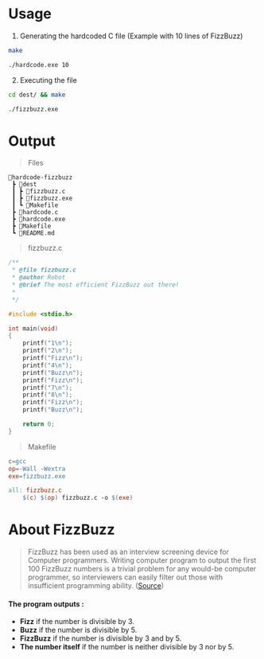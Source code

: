 # Usage

1. Generating the hardcoded C file (Example with 10 lines of FizzBuzz)

```bash
make
```
```bash
./hardcode.exe 10
```

2. Executing the file

```bash
cd dest/ && make
```
```bash
./fizzbuzz.exe
```



# Output

> Files
```
📂hardcode-fizzbuzz
 ┣ 📂dest
 ┃ ┣ 📜fizzbuzz.c
 ┃ ┣ 📜fizzbuzz.exe
 ┃ ┗ 📜Makefile
 ┣ 📜hardcode.c
 ┣ 📜hardcode.exe
 ┣ 📜Makefile
 ┗ 📜README.md
```

> fizzbuzz.c
```c
/**
 * @file fizzbuzz.c
 * @author Robot
 * @brief The most efficient FizzBuzz out there!
 *
 */

#include <stdio.h>

int main(void)
{
	printf("1\n");
	printf("2\n");
	printf("Fizz\n");
	printf("4\n");
	printf("Buzz\n");
	printf("Fizz\n");
	printf("7\n");
	printf("8\n");
	printf("Fizz\n");
	printf("Buzz\n");

	return 0;
}
```

> Makefile
```Makefile
c=gcc
op=-Wall -Wextra
exe=fizzbuzz.exe

all: fizzbuzz.c
	$(c) $(op) fizzbuzz.c -o $(exe)
```



# About FizzBuzz

> FizzBuzz has been used as an interview screening device for Computer
> programmers. Writing computer program to output the first 100 FizzBuzz
> numbers is a trivial problem for any would-be computer programmer, so
> interviewers can easily filter out those with insufficient programming
> ability. ([Source](https://en.wikipedia.org/wiki/Fizz_buzz))

#### The program outputs :

* **Fizz** if the number is divisible by 3.
* **Buzz** if the number is divisible by 5.
* **FizzBuzz** if the number is divisible by 3 and by 5. 
* **The number itself** if the number is neither divisible by 3 nor by 5.
